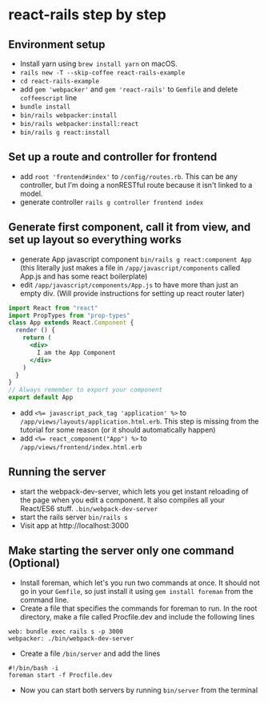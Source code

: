 # react-rails step by step
## Environment setup
* Install yarn using `brew install yarn` on macOS. 
* `rails new -T --skip-coffee react-rails-example`
* `cd react-rails-example`
* add `gem 'webpacker'` and `gem 'react-rails'` to `Gemfile` and delete `coffeescript` line
* `bundle install`
* `bin/rails webpacker:install`
* `bin/rails webpacker:install:react`
* `bin/rails g react:install`
## Set up a route and controller for frontend
* add `root 'frontend#index'` to `/config/routes.rb`. This can be any controller, but I'm doing a nonRESTful route because it isn't linked to a model.
* generate controller `rails g controller frontend index`
## Generate first component, call it from view, and set up layout so everything works
* generate App javascript component `bin/rails g react:component App` (this literally just makes a file in `/app/javascript/components` called App.js and has some react boilerplate)
* edit `/app/javascript/components/App.js` to have more than just an empty div. (Will provide instructions for setting up react router later)
```jsx
import React from "react"
import PropTypes from "prop-types"
class App extends React.Component {
  render () {
    return (
      <div>
        I am the App Component
      </div>
    )
  }
}
// Always remember to export your component
export default App
```
* add `<%= javascript_pack_tag 'application' %>` to `/app/views/layouts/application.html.erb`. This step is missing from the tutorial for some reason (or it should automatically happen)
* add `<%= react_component("App") %>` to `/app/views/frontend/index.html.erb`
## Running the server
* start the webpack-dev-server, which lets you get instant reloading of the page when you edit a component. It also compiles all your React/ES6 stuff. `.bin/webpack-dev-server`
* start the rails server `bin/rails s`
* Visit app at http://localhost:3000
## Make starting the server only one command (Optional)
* Install foreman, which let's you run two commands at once. It should not go in your `Gemfile`, so just install it using `gem install foreman` from the command line.
* Create a file that specifies the commands for foreman to run. In the root directory, make a file called Procfile.dev and include the following lines
```
web: bundle exec rails s -p 3000
webpacker: ./bin/webpack-dev-server
```
* Create a file `/bin/server` and add the lines
```
#!/bin/bash -i
foreman start -f Procfile.dev
```
* Now you can start both servers by running `bin/server` from the terminal
